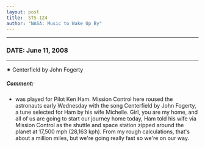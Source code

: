 ```yaml
---
layout: post
title:  STS-124
author: "NASA: Music to Wake Up By"
---
```


----
### DATE: June 11, 2008
----
✷ Centerfield by John Fogerty

##### Comment:
* was played for Pilot Ken Ham. Mission Control here roused the astronauts early Wednesday with the song Centerfield by John Fogerty, a tune selected for Ham by his wife Michelle. Girl, you are my home, and all of us are going to start our journey home today, Ham told his wife via Mission Control as the shuttle and space station zipped around the planet at 17,500 mph (28,163 kph). From my rough calculations, that's about a million miles, but we're going really fast so we're on our way.
